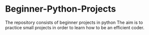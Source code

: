 # Beginner-Python-Projects
The repository consists of beginner projects in python </n>
</n> The aim is to practice small projects in order to learn how to be an efficient coder.
